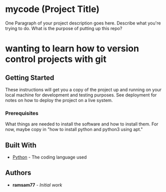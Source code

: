 # mycode (Project Title)

One Paragraph of your project description goes here. Describe what you're trying to do.
What is the purpose of putting up this repo?

# wanting to learn how to version control projects with git


## Getting Started

These instructions will get you a copy of the project up and running on your local machine
for development and testing purposes. See deployment for notes on how to deploy the project
on a live system.

### Prerequisites

What things are needed to install the software and how to install them. For now, maybe copy in
"how to install python and python3 using apt."

## Built With

* [Python](https://www.python.org/) - The coding language used

## Authors

* **ramsam77** - *Initial work*
